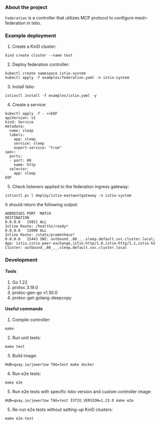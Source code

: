 ### About the project

`Federation` is a controller that utilizes MCP protocol to configure mesh-federation in Istio.

### Example deployment

1. Create a KinD cluster:
```shell
kind create cluster --name test
```
2. Deploy federation controller:
```shell
kubectl create namespace istio-system
kubectl apply -f examples/federation.yaml -n istio-system
```
3. Install Istio:
```shell
istioctl install -f examples/istio.yaml -y
```
4. Create a service:
```shell
kubectl apply -f - <<EOF
apiVersion: v1
kind: Service
metadata:
  name: sleep
  labels:
    app: sleep
    service: sleep
    export-service: "true"
spec:
  ports:
  - port: 80
    name: http
  selector:
    app: sleep
EOF
```
5. Check listeners applied to the federation ingress gateway:
```shell
istioctl pc l deploy/istio-eastwestgateway -n istio-system
```
It should return the following output:
```
ADDRESSES PORT  MATCH                                                                                                                       DESTINATION
0.0.0.0   15021 ALL                                                                                                                         Inline Route: /healthz/ready*
0.0.0.0   15090 ALL                                                                                                                         Inline Route: /stats/prometheus*
0.0.0.0   15443 SNI: outbound_.80_._.sleep.default.svc.cluster.local; App: istio,istio-peer-exchange,istio-http/1.0,istio-http/1.1,istio-h2 Cluster: outbound_.80_._.sleep.default.svc.cluster.local
```

### Development

#### Tools
1. Go 1.22
2. protoc 3.19.0
3. protoc-gen-go v1.30.0
4. protoc-get-golang-deepcopy

#### Useful commands

1. Compile controller:
```shell
make
```
2. Run unit tests:
```shell
make test
```
3. Build image:
```shell
HUB=quay.io/jewertow TAG=test make docker
```
4. Run e2e tests:
```shell
make e2e
```
5. Run e2e tests with specific Istio version and custom controller image:
```shell
HUB=quay.io/jewertow TAG=test ISTIO_VERSION=1.23.0 make e2e
```
5. Re-run e2e tests without setting-up KinD clusters:
```shell
make e2e-test
```
